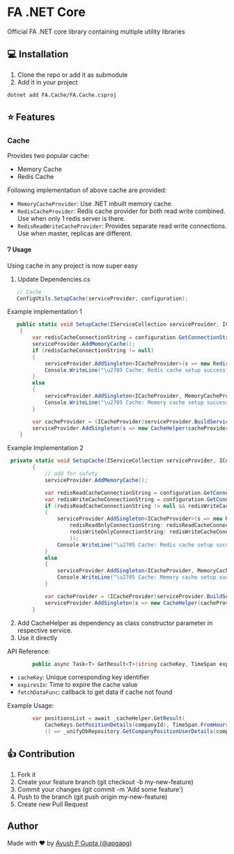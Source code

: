 # FA .NET Core

Official FA .NET core library containing multiple utility libraries

## 💻 Installation

1. Clone the repo or add it as submodule
2. Add it in your project

```shell
dotnet add FA.Cache/FA.Cache.csproj
```

## ⭐ Features

### Cache

Provides two popular cache:

- Memory Cache
- Redis Cache

Following implementation of above cache are provided:

- `MemoryCacheProvider`: Use .NET inbuilt memory cache.
- `RedisCacheProvider`: Redis cache provider for both read write combined. Use when only 1 redis server is there.
- `RedisReadWriteCacheProvider`: Provides separate read write connections. Use when master, replicas are different.

#### ❔ Usage

Using cache in any project is now super easy

1. Update Dependencies.cs

```csharp
   // Cache
   ConfigUtils.SetupCache(serviceProvider, configuration);
```

Example implementation 1

```csharp
   public static void SetupCache(IServiceCollection serviceProvider, IConfiguration configuration)
    {
        var redisCacheConnectionString = configuration.GetConnectionString("RedisCache");
        serviceProvider.AddMemoryCache();
        if (redisCacheConnectionString != null)
        {
            serviceProvider.AddSingleton<ICacheProvider>(s => new RedisCacheProvider(redisCacheConnectionString));
            Console.WriteLine("\u2705 Cache: Redis cache setup successful");
        }
        else
        {
            serviceProvider.AddSingleton<ICacheProvider, MemoryCacheProvider>();
            Console.WriteLine("\u2705 Cache: Memory cache setup successful");
        }

        var cacheProvider = (ICacheProvider)serviceProvider.BuildServiceProvider().GetService(typeof(ICacheProvider));
        serviceProvider.AddSingleton(s => new CacheHelper(cacheProvider));
    }
```

Example Implementation 2

```csharp
 private static void SetupCache(IServiceCollection serviceProvider, IConfiguration configuration)
        {
            // add for safety
            serviceProvider.AddMemoryCache();

            var redisReadCacheConnectionString = configuration.GetConnectionString("RedisReadCache");
            var redisWriteCacheConnectionString = configuration.GetConnectionString("RedisWriteCache");
            if (redisReadCacheConnectionString != null && redisWriteCacheConnectionString != null)
            {
                serviceProvider.AddSingleton<ICacheProvider>(s => new RedisReadWriteCacheProvider(
                    redisReadOnlyConnectionString: redisReadCacheConnectionString,
                    redisWriteOnlyConnectionString: redisWriteCacheConnectionString
                    ));
                Console.WriteLine("\u2705 Cache: Redis cache setup successful");
            }
            else
            {
                serviceProvider.AddSingleton<ICacheProvider, MemoryCacheProvider>();
                Console.WriteLine("\u2705 Cache: Memory cache setup successful");
            }

            var cacheProvider = (ICacheProvider)serviceProvider.BuildServiceProvider().GetService(typeof(ICacheProvider));
            serviceProvider.AddSingleton(s => new CacheHelper(cacheProvider!));
        }
```

2. Add CacheHelper as dependency as class constructor parameter in respective service.
3. Use it directly

API Reference:

```csharp
        public async Task<T> GetResult<T>(string cacheKey, TimeSpan expiresIn, Func<Task<T>> fetchDataFunc)
```

- `cacheKey`: Unique corresponding key identifier
- `expiresIn`: Time to expire the cache value
- `fetchDataFunc`: callback to get data if cache not found

Example Usage: 

```csharp
        var positionsList = await _cacheHelper.GetResult(
            CacheKeys.GetPositionDetails(companyId), TimeSpan.FromHours(1),
            () => _unifyDbRepository.GetCompanyPositionUserDetails(companyId));
```

## 👍 Contribution
1. Fork it
2. Create your feature branch (git checkout -b my-new-feature)
3. Commit your changes (git commit -m 'Add some feature')
4. Push to the branch (git push origin my-new-feature)
5. Create new Pull Request

## Author

Made with ❤️ by [Ayush P Gupta (@apgapg)](https://github.com/apgapg)
